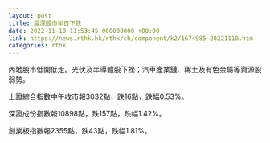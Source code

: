 ```yaml
---
layout: post
title: 滬深股市半日下跌
date: 2022-11-10 11:53:45.000000000 +08:00
link: https://news.rthk.hk/rthk/ch/component/k2/1674985-20221110.htm
categories: rthk
---
```


內地股市低開低走。光伏及半導體股下挫；汽車產業鏈、稀土及有色金屬等資源股弱勢。

上證綜合指數中午收市報3032點，跌16點，跌幅0.53%。

深證成份指數報10898點，跌157點，跌幅1.42%。

創業板指數報2355點，跌43點，跌幅1.81%。
